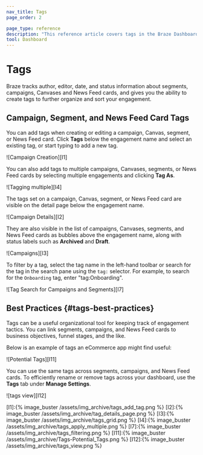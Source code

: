 ```yaml
---
nav_title: Tags
page_order: 2

page_type: reference
description: "This reference article covers tags in the Braze Dashboard, which you can use to further organize and sort your engagement."
tool: Dashboard
---
```

# Tags

Braze tracks author, editor, date, and status information about segments, campaigns, Canvases and News Feed cards, and gives you the ability to create tags to further organize and sort your engagement.

## Campaign, Segment, and News Feed Card Tags

You can add tags when creating or editing a campaign, Canvas, segment, or News Feed card. Click <span style="font-size: 14px;margin-bottom: .5rem;height: 16px;width: 16px;" class="fas fa-tag" ></span>**Tags** below the engagement name and select an existing tag, or start typing to add a new tag.

![Campaign Creation][I1]

You can also add tags to multiple campaigns, Canvases, segments, or News Feed cards by selecting multiple engagements and clicking <span style="font-size: 14px;margin-bottom: .5rem;height: 16px;width: 16px;" class="fas fa-tag" ></span>**Tag As**.

![Tagging multiple][I4]

The tags set on a campaign, Canvas, segment, or News Feed card are visible on the detail page below the engagement name.

![Campaign Details][I2]

They are also visible in the list of campaigns, Canvases, segments, and News Feed cards as bubbles above the engagement name, along with status labels such as **Archived** and **Draft**.

![Campaigns][I3]

To filter by a tag, select the tag name in the left-hand toolbar or search for the tag in the search pane using the `tag:` selector. For example, to search for the `Onboarding` tag, enter "tag:Onboarding".

![Tag Search for Campaigns and Segments][I7]

## Best Practices {#tags-best-practices}

Tags can be a useful organizational tool for keeping track of engagement tactics. You can link segments, campaigns, and News Feed cards to business objectives, funnel stages, and the like.

Below is an example of tags an eCommerce app might find useful:

![Potential Tags][I11]

You can use the same tags across segments, campaigns, and News Feed cards. To efficiently rename or remove tags across your dashboard, use the **Tags** tab under **Manage Settings**.

![tags view][I12]

[I1]:{% image_buster /assets/img_archive/tags_add_tag.png %}
[I2]:{% image_buster /assets/img_archive/tag_details_page.png %}
[I3]:{% image_buster /assets/img_archive/tags_grid.png %}
[I4]:{% image_buster /assets/img_archive/tags_apply_multiple.png %}
[I7]:{% image_buster /assets/img_archive/tags_filtering.png %}
[I11]:{% image_buster /assets/img_archive/Tags-Potential_Tags.png %}
[I12]:{% image_buster /assets/img_archive/tags_view.png %}
